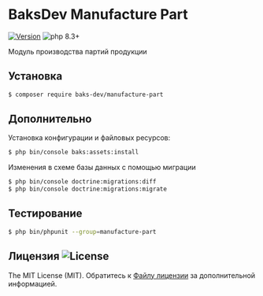 # BaksDev Manufacture Part

[![Version](https://img.shields.io/badge/version-7.1.23-blue)](https://github.com/baks-dev/manufacture-part/releases)
![php 8.3+](https://img.shields.io/badge/php-min%208.3-red.svg)

Модуль производства партий продукции

## Установка

``` bash
$ composer require baks-dev/manufacture-part
```

## Дополнительно

Установка конфигурации и файловых ресурсов:

``` bash
$ php bin/console baks:assets:install
```

Изменения в схеме базы данных с помощью миграции

``` bash
$ php bin/console doctrine:migrations:diff
$ php bin/console doctrine:migrations:migrate
```

## Тестирование

``` bash
$ php bin/phpunit --group=manufacture-part
```

## Лицензия ![License](https://img.shields.io/badge/MIT-green)

The MIT License (MIT). Обратитесь к [Файлу лицензии](LICENSE.md) за дополнительной информацией.

